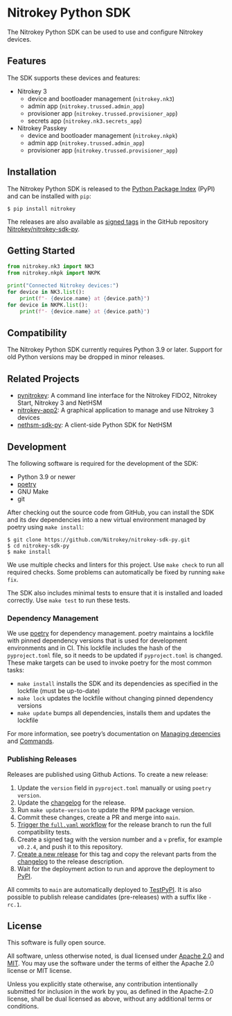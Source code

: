 # Nitrokey Python SDK

The Nitrokey Python SDK can be used to use and configure Nitrokey devices.

## Features

The SDK supports these devices and features:

- Nitrokey 3
  - device and bootloader management (`nitrokey.nk3`)
  - admin app (`nitrokey.trussed.admin_app`)
  - provisioner app (`nitrokey.trussed.provisioner_app`)
  - secrets app (`nitrokey.nk3.secrets_app`)
- Nitrokey Passkey
  - device and bootloader management (`nitrokey.nkpk`)
  - admin app (`nitrokey.trussed.admin_app`)
  - provisioner app (`nitrokey.trussed.provisioner_app`)

## Installation

The Nitrokey Python SDK is released to the [Python Package Index][pypi] (PyPI) and can be installed with `pip`:

[pypi]: https://pypi.org/project/nitrokey/

```
$ pip install nitrokey
```

The releases are also available as [signed tags][releases] in the GitHub repository [Nitrokey/nitrokey-sdk-py][github].

[releases]: https://github.com/Nitrokey/nitrokey-sdk-py/releases
[github]: https://github.com/Nitrokey/nitrokey-sdk-py

## Getting Started

```python
from nitrokey.nk3 import NK3
from nitrokey.nkpk import NKPK

print("Connected Nitrokey devices:")
for device in NK3.list():
    print(f"- {device.name} at {device.path}")
for device in NKPK.list():
    print(f"- {device.name} at {device.path}")
```

## Compatibility

The Nitrokey Python SDK currently requires Python 3.9 or later.
Support for old Python versions may be dropped in minor releases.

## Related Projects

- [pynitrokey](https://github.com/Nitrokey/pynitrokey):
  A command line interface for the Nitrokey FIDO2, Nitrokey Start, Nitrokey 3 and NetHSM
- [nitrokey-app2](https://github.com/nitrokey/nitrokey-app2):
  A graphical application to manage and use Nitrokey 3 devices
- [nethsm-sdk-py](https://github.com/Nitrokey/nethsm-sdk-py):
  A client-side Python SDK for NetHSM

## Development

The following software is required for the development of the SDK:

- Python 3.9 or newer
- [poetry](https://python-poetry.org/)
- GNU Make
- git

After checking out the source code from GitHub, you can install the SDK and its dev dependencies into a new virtual environment managed by poetry using `make install`:

```
$ git clone https://github.com/Nitrokey/nitrokey-sdk-py.git
$ cd nitrokey-sdk-py
$ make install
```

We use multiple checks and linters for this project.
Use `make check` to run all required checks.
Some problems can automatically be fixed by running `make fix`.

The SDK also includes minimal tests to ensure that it is installed and loaded correctly.
Use `make test` to run these tests.

### Dependency Management

We use [poetry](https://python-poetry.org) for dependency management.
poetry maintains a lockfile with pinned dependency versions that is used for development environments and in CI.
This lockfile includes the hash of the `pyproject.toml` file, so it needs to be updated if `pyproject.toml` is changed.
These make targets can be used to invoke poetry for the most common tasks:

- `make install` installs the SDK and its dependencies as specified in the lockfile (must be up-to-date)
- `make lock` updates the lockfile without changing pinned dependency versions
- `make update` bumps all dependencies, installs them and updates the lockfile

For more information, see poetry’s documentation on [Managing depencies](https://python-poetry.org/docs/managing-dependencies/) and [Commands](https://python-poetry.org/docs/cli/).

### Publishing Releases

Releases are published using Github Actions.
To create a new release:
1. Update the `version` field in `pyproject.toml` manually or using `poetry version`.
2. Update the [changelog](./CHANGELOG.md) for the release.
3. Run `make update-version` to update the RPM package version.
4. Commit these changes, create a PR and merge into `main`.
5. [Trigger the `full.yaml` workflow](https://github.com/Nitrokey/nitrokey-sdk-py/actions/workflows/full.yaml) for the release branch to run the full compatibility tests.
6. Create a signed tag with the version number and a `v` prefix, for example `v0.2.4`, and push it to this repository.
7. [Create a new release](https://github.com/Nitrokey/nitrokey-sdk-py/releases/new) for this tag and copy the relevant parts from the [changelog](./CHANGELOG.md) to the release description.
8. Wait for the deployment action to run and approve the deployment to [PyPI](https://pypi.org/p/nitrokey).

All commits to `main` are automatically deployed to [TestPyPI](https://test.pypi.org/p/nitrokey).
It is also possible to publish release candidates (pre-releases) with a suffix like `-rc.1`.

## License

This software is fully open source.

All software, unless otherwise noted, is dual licensed under [Apache 2.0](./LICENSES/Apache-2.0.txt) and [MIT](./LICENSES/MIT.txt).
You may use the software under the terms of either the Apache 2.0 license or MIT license.

Unless you explicitly state otherwise, any contribution intentionally submitted for inclusion in the work by you, as defined in the Apache-2.0 license, shall be dual licensed as above, without any additional terms or conditions.
